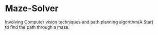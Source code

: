 # Maze-Solver
Involving Computer vision techniques and path planning algorithm(A Star) to find the path through a maze.
